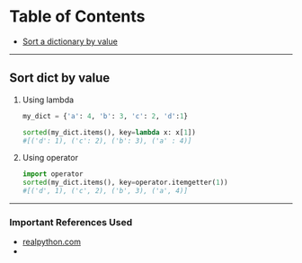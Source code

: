 # Table of Contents

- [Sort a dictionary by value](#sort-dict-by-value)

---

## Sort dict by value

1. Using lambda

   ```python
   my_dict = {'a': 4, 'b': 3, 'c': 2, 'd':1}

   sorted(my_dict.items(), key=lambda x: x[1])
   #[('d': 1), ('c': 2), ('b': 3), ('a' : 4)]
   ```

2. Using operator

   ```python
   import operator
   sorted(my_dict.items(), key=operator.itemgetter(1))
   #[('d', 1), ('c', 2), ('b', 3), ('a', 4)]
   ```

---

### Important References Used

- [realpython.com](https://realpython.com/)
-
